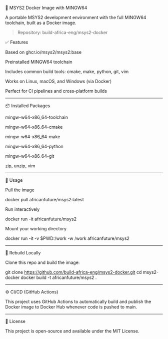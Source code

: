 🐧 MSYS2 Docker Image with MINGW64

A portable MSYS2 development environment with the full MINGW64 toolchain, built as a Docker image.

> Repository: build-africa-eng/msys2-docker



✅ Features

Based on ghcr.io/msys2/msys2:base

Preinstalled MINGW64 toolchain

Includes common build tools: cmake, make, python, git, vim

Works on Linux, macOS, and Windows (via Docker)

Perfect for CI pipelines and cross-platform builds



---

📦 Installed Packages

mingw-w64-x86_64-toolchain

mingw-w64-x86_64-cmake

mingw-w64-x86_64-make

mingw-w64-x86_64-python

mingw-w64-x86_64-git

zip, unzip, vim



---

🚀 Usage

Pull the image

docker pull africanfuture/msys2:latest

Run interactively

docker run -it africanfuture/msys2

Mount your working directory

docker run -it -v $PWD:/work -w /work africanfuture/msys2


---

🔄 Rebuild Locally

Clone this repo and build the image:

git clone https://github.com/build-africa-eng/msys2-docker.git
cd msys2-docker
docker build -t africanfuture/msys2 .


---

⚙️ CI/CD (GitHub Actions)

This project uses GitHub Actions to automatically build and publish the Docker image to Docker Hub whenever code is pushed to main.


---

📜 License

This project is open-source and available under the MIT License.

